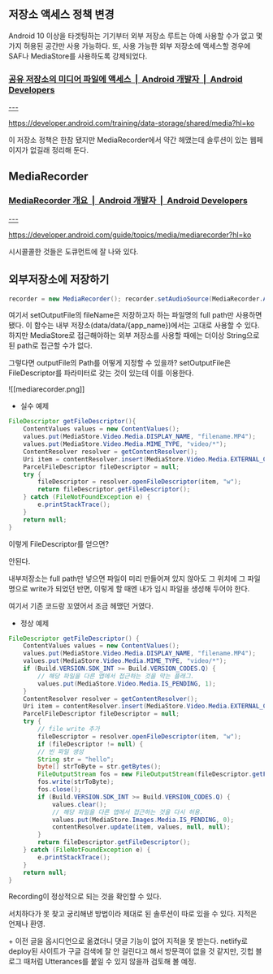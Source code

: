 저장소 액세스 정책 변경
--
Android 10 이상을 타겟팅하는 기기부터 외부 저장소 루트는 아예 사용할 수가 없고 몇 가지 허용된 공간만 사용 가능하다. 또, 사용 가능한 외부 저장소에 액세스할 경우에 SAF나 MediaStore를 사용하도록 강제되었다.


<div class="rich-link-card-container"><a class="rich-link-card" href="https://developer.android.com/training/data-storage/shared/media?hl=ko" target="_blank">
	<div class="rich-link-image-container">
		<div class="rich-link-image" style="background-image: url('https://developer.android.com/images/social/android-developers.png?hl=ko')">
	</div>
	</div>
	<div class="rich-link-card-text">
		<h3 class="rich-link-card-title">공유 저장소의 미디어 파일에 액세스  |  Android 개발자  |  Android Developers</h3>
		<p class="rich-link-card-description">
		 ---
		</p>
		<p class="rich-link-href">
		https://developer.android.com/training/data-storage/shared/media?hl=ko
		</p>
	</div>
</a></div>

이 저장소 정책은 한참 됐지만 MediaRecorder에서 약간 헤맸는데 솔루션이 있는 웹페이지가 없길래 정리해 둔다.


MediaRecorder
---
    
<div class="rich-link-card-container"><a class="rich-link-card" href="https://developer.android.com/guide/topics/media/mediarecorder?hl=ko" target="_blank">
	<div class="rich-link-image-container">
		<div class="rich-link-image" style="background-image: url('https://developer.android.com/images/social/android-developers.png?hl=ko')">
	</div>
	</div>
	<div class="rich-link-card-text">
		<h3 class="rich-link-card-title">MediaRecorder 개요  |  Android 개발자  |  Android Developers</h3>
		<p class="rich-link-card-description">
		---
		</p>
		<p class="rich-link-href">
		https://developer.android.com/guide/topics/media/mediarecorder?hl=ko
		</p>
	</div>
</a></div>
시시콜콜한 것들은 도큐먼트에 잘 나와 있다.



외부저장소에 저장하기
---
```java
recorder = new MediaRecorder(); recorder.setAudioSource(MediaRecorder.AudioSource.MIC); recorder.setOutputFormat(MediaRecorder.OutputFormat.THREE_GPP); recorder.setOutputFile(fileName);
```

여기서 setOutputFile의 fileName은 저장하고자 하는 파일명의 full path만 사용하면 됐다.
이 함수는 내부 저장소(data/data/{app_name})에서는 고대로 사용할 수 있다.
하지만 MediaStore로 접근해야하는 외부 저장소를 사용할 때에는 더이상 String으로된 path로 접근할 수가 없다.

그렇다면 outputFile의 Path를 어떻게 지정할 수 있을까? 
setOutputFile은 FileDescriptor를 파라미터로 갖는 것이 있는데 이를 이용한다.

![[mediarecorder.png]]


- 실수 예제
 
```java
FileDescriptor getFileDescriptor(){
	ContentValues values = new ContentValues(); 
	values.put(MediaStore.Video.Media.DISPLAY_NAME, "filename.MP4"); 
	values.put(MediaStore.Video.Media.MIME_TYPE, "video/*");
	ContentResolver resolver = getContentResolver();
	Uri item = contentResolver.insert(MediaStore.Video.Media.EXTERNAL_CONTENT_URI, values);
	ParcelFileDescriptor fileDescriptor = null;
	try {
		fileDescriptor = resolver.openFileDescriptor(item, "w");
		return fileDescriptor.getFileDescriptor();
	} catch (FileNotFoundException e) {
		e.printStackTrace();
	}
	return null;
}
```

이렇게 FileDescriptor를 얻으면?

안된다.

내부저장소는 full path만 넣으면 파일이 미리 만들어져 있지 않아도 그 위치에 그 파일명으로 write가 되었던 반면, 이렇게 할 때엔 내가 임시 파일을 생성해 두어야 한다.

여기서 기존 코드랑 꼬였어서 조금 헤맸던 거였다.

- 정상 예제
```java
FileDescriptor getFileDescriptor() {
	ContentValues values = new ContentValues(); 
	values.put(MediaStore.Video.Media.DISPLAY_NAME, "filename.MP4"); 
	values.put(MediaStore.Video.Media.MIME_TYPE, "video/*");
	if (Build.VERSION.SDK_INT >= Build.VERSION_CODES.Q) { 
		// 해당 파일을 다른 앱에서 접근하는 것을 막는 플래그.
		values.put(MediaStore.Video.Media.IS_PENDING, 1);
	}
	ContentResolver resolver = getContentResolver();
	Uri item = contentResolver.insert(MediaStore.Video.Media.EXTERNAL_CONTENT_URI, values);
	ParcelFileDescriptor fileDescriptor = null;
	try {
		// file write 추가 
		fileDescriptor = resolver.openFileDescriptor(item, "w");
		if (fileDescriptor != null) {
		// 빈 파일 생성
		String str = "hello";
		byte[] strToByte = str.getBytes();
		FileOutputStream fos = new FileOutputStream(fileDescriptor.getFileDescriptor());
		fos.write(strToByte);
		fos.close();
		if (Build.VERSION.SDK_INT >= Build.VERSION_CODES.Q) {
			values.clear();
			// 해당 파일을 다른 앱에서 접근하는 것을 다시 허용.
			values.put(MediaStore.Images.Media.IS_PENDING, 0); 
			contentResolver.update(item, values, null, null);
		}
		return fileDescriptor.getFileDescriptor();
	} catch (FileNotFoundException e) {
		e.printStackTrace();
	}
	return null;
}
```

Recording이 정상적으로 되는 것을 확인할 수 있다.

서치하다가 못 찾고 궁리해낸 방법이라 제대로 된 솔루션이 따로 있을 수 있다.
지적은 언제나 환영.

\+ 이전 글을 옵시디언으로 옮겼더니 댓글 기능이 없어 지적을 못 받는다. netlify로 deploy된 사이트가 구글 검색에 잘 안 걸린다고 해서 방문객이 없을 것 같지만, 깃헙 블로그 때처럼 Utterances를 붙일 수 있지 않을까 검토해 볼 예정.


